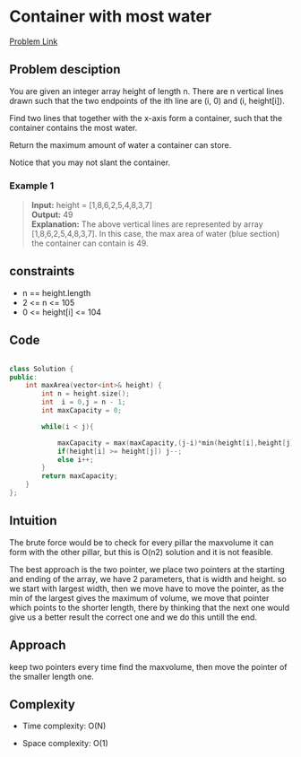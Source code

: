 # Container with most water
[Problem Link](https://leetcode.com/problems/container-with-most-water/description/)

## Problem desciption 
You are given an integer array height of length n. There are n vertical lines drawn such that the two endpoints of the ith line are (i, 0) and (i, height[i]).

Find two lines that together with the x-axis form a container, such that the container contains the most water.

Return the maximum amount of water a container can store.

Notice that you may not slant the container.

### Example 1
> **Input:** height = [1,8,6,2,5,4,8,3,7]<br>
> **Output:** 49<br>
> **Explanation:** The above vertical lines are represented by array [1,8,6,2,5,4,8,3,7]. In this case, the max area of water (blue section) the container can contain is 49.

## constraints
* n == height.length
* 2 <= n <= 105
* 0 <= height[i] <= 104

## Code
```cpp

class Solution {
public:
    int maxArea(vector<int>& height) {
        int n = height.size();
        int  i = 0,j = n - 1;
        int maxCapacity = 0;

        while(i < j){   

            maxCapacity = max(maxCapacity,(j-i)*min(height[i],height[j]));
            if(height[i] >= height[j]) j--;
            else i++;
        }
        return maxCapacity;
    }
};

```

## Intuition
The brute force would be to check for every pillar the maxvolume it can form with the other pillar, but this is O(n2) solution and it is not feasible. 

The best approach is the two pointer, we place two pointers at the starting and ending of the array, we have 2 parameters, that is width and height. so we start with largest width, then we move have to move the pointer, as the min of the largest gives the maximum of volume, we move that pointer which points to the shorter length, there by thinking that the next one would give us a better  result the correct one and we do this untill the end. 

## Approach

keep two pointers every time find the maxvolume, then move the pointer of the smaller length one.

## Complexity
- Time complexity: O(N)


- Space complexity: O(1)
